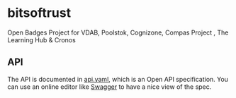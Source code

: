 # bitsoftrust

Open Badges Project for VDAB, Poolstok, Cognizone, Compas Project , The Learning Hub &amp; Cronos

## API

The API is documented in [api.yaml](api.yaml), which is an Open API specification. You can use an online editor like [Swagger](https://editor.swagger.io/) to have a nice view of the spec.